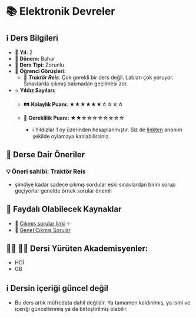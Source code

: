 # 📚 Elektronik Devreler

## ℹ️ Ders Bilgileri

- 📅 **Yıl:** 2
- 📆 **Dönem:** Bahar
- 🏫 **Ders Tipi:** Zorunlu
- 💬 **Öğrenci Görüşleri:**
  - 👤 **_Traktör Reis_**: Çok gerekli bir ders değil. Labları çok yoruyor. Sınavlarda çıkmış bakmadan geçilmesi zor.
- ⭐ **Yıldız Sayıları:**
  - 🛤️ **Kolaylık Puanı:** ★★★★★★☆☆☆☆
  - 🔑 **Gereklilik Puanı:** ★★☆☆☆☆☆☆☆☆

    - ℹ️ Yıldızlar 1 oy üzerinden hesaplanmıştır. Siz de [linkten](https://forms.gle/3njZjmhm215YCAxe6) anonim şekilde oylamaya katılabilirsiniz.
## 📝 Derse Dair Öneriler

### 💡 Öneri sahibi: Traktör Reis
- şimdiye kadar sadece çıkmış sordular eski sınavlardan birini sorup geçiyorlar genelde örnek sorular önemli

## 📖 Faydalı Olabilecek Kaynaklar

- 📄 [Çıkmış sorular linki](https://drive.google.com/drive/folders/1aOf9B8FXnHMR2NJwKjOlWVLtUM__Rt4c?usp=drive_link) ✨
- 📄 [Genel Çıkmış Sorular](https://drive.google.com/drive/folders/1LI_Bo7kWqI2krHTw0noUFl9crfZSlrZh)

## 👨‍🏫 👩‍🏫 Dersi Yürüten Akademisyenler:
- HOİ
- GB

## ℹ️ Dersin içeriği güncel değil
- Bu ders artık müfredata dahil değildir. Ya tamamen kaldırılmış, ya ismi ve içeriği güncellenmiş ya da birleştirilmiş olabilir.
